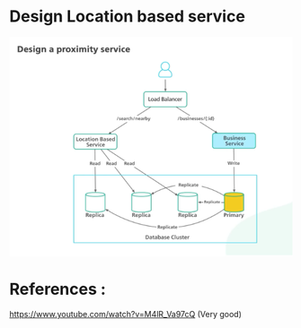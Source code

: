 # Design Location based service

!["Proximity Service"](proximity-service.PNG?raw=true)


# References :
https://www.youtube.com/watch?v=M4lR_Va97cQ (Very good)
